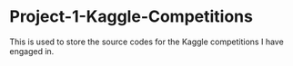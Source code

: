 # Project-1-Kaggle-Competitions
This is used to store the source codes for the Kaggle competitions I have engaged in.
